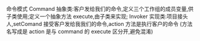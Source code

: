 命令模式
Command 抽象类:客户发给我们的命令,定义三个工作组的成员变量,供子类使用;定义一个抽象方法 execute,由子类来实现;
Invoker 实现类:项目接头人,setComand 接受客户发给我我们的命令,action 方法是执行客户的命令 
(方法名写成是 action 是与 command 的 execute 区分开,避免混淆)